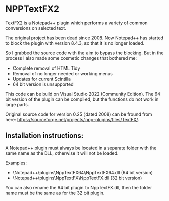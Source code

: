 # NPPTextFX2
TextFX2 is a Notepad++ plugin which performs a variety of common conversions on selected text.

The original project has been dead since 2008. Now Notepad++ has started to block the plugin with version 8.4.3, so that it is no longer loaded.

So I grabbed the source code with the aim to bypass the blocking. But in the process I also made some cosmetic changes that bothered me:

- Complete removal of HTML Tidy
- Removal of no longer needed or working menus
- Updates for current Scintilla
- 64 bit version is unsupported

This code can be build on Visual Studio 2022 (Community Edition).
The 64 bit version of the plugin can be compiled, but the functions do not work in large parts.

Original source code for version 0.25 (dated 2008) can be fround from here:
https://sourceforge.net/projects/npp-plugins/files/TextFX/.


## Installation instructions:

A Notepad++ plugin must always be located in a separate folder with the same name as the DLL, otherwise it will not be loaded.

Examples:

- \Notepad++\plugins\NppTextFX64\NppTextFX64.dll (64 bit version)
- \Notepad++\plugins\NppTextFX\NppTextFX.dll (32 bit version)

You can also rename the 64 bit plugin to NppTextFX.dll, then the folder name must be the same as for the 32 bit plugin.
